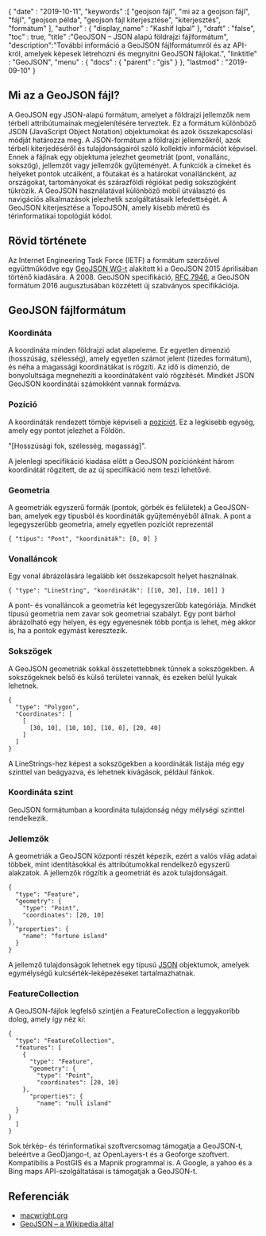 {
  "date" : "2019-10-11",
  "keywords" :[ "geojson fájl", "mi az a geojson fájl", "fájl", "geojson példa", "geojson fájl kiterjesztése", "kiterjesztés", "formátum" ],
  "author" : {
    "display_name" : "Kashif Iqbal"
},
  "draft" : "false",
  "toc" : true,
  "title" :"GeoJSON – JSON alapú földrajzi fájlformátum",
  "description":"További információ a GeoJSON fájlformátumról és az API-król, amelyek képesek létrehozni és megnyitni GeoJSON fájlokat.",
  "linktitle" : "GeoJSON",
  "menu" : {
    "docs" : {
      "parent" : "gis"
}
},
  "lastmod" : "2019-09-10"
}

## Mi az a GeoJSON fájl?

A GeoJSON egy JSON-alapú formátum, amelyet a földrajzi jellemzők nem térbeli attribútumainak megjelenítésére terveztek. Ez a formátum különböző JSON (JavaScript Object Notation) objektumokat és azok összekapcsolási módját határozza meg. A JSON-formátum a földrajzi jellemzőkről, azok térbeli kiterjedéséről és tulajdonságairól szóló kollektív információt képvisel. Ennek a fájlnak egy objektuma jelezhet geometriát (pont, vonallánc, sokszög), jellemzőt vagy jellemzők gyűjteményét. A funkciók a címeket és helyeket pontok utcáiként, a főutakat és a határokat vonalláncként, az országokat, tartományokat és szárazföldi régiókat pedig sokszögként tükrözik. A GeoJSON használatával különböző mobil útválasztó és navigációs alkalmazások jelezhetik szolgáltatásaik lefedettségét. A GeoJSON kiterjesztése a TopoJSON, amely kisebb méretű és térinformatikai topológiát kódol.

## Rövid története ##

Az Internet Engineering Task Force (IETF) a formátum szerzőivel együttműködve egy [GeoJSON WG-t](https://datatracker.ietf.org/wg/geojson/charter/) alakított ki a GeoJSON 2015 áprilisában történő kiadására. A 2008. GeoJSON specifikáció, [RFC 7946](https://tools.ietf.org/html/rfc7946), a GeoJSON formátum 2016 augusztusában közzétett új szabványos specifikációja.

## GeoJSON fájlformátum ##

### Koordináta ###

A koordináta minden földrajzi adat alapeleme. Ez egyetlen dimenzió (hosszúság, szélesség), amely egyetlen számot jelent (tizedes formátum), és néha a magassági koordinátákat is rögzíti. Az idő is dimenzió, de bonyolultsága megnehezíti a koordinátaként való rögzítését. Mindkét JSON GeoJSON koordinátái számokként vannak formázva.

### Pozíció ###

A koordináták rendezett tömbje képviseli a [pozíciót](https://geojson.org/geojson-spec.html#positions). Ez a legkisebb egység, amely egy pontot jelezhet a Földön.

"[Hosszúsági fok, szélesség, magasság]".

A jelenlegi specifikáció kiadása előtt a GeoJSON pozíciónként három koordinátát rögzített, de az új specifikáció nem teszi lehetővé.

### Geometria ###

A geometriák egyszerű formák (pontok, görbék és felületek) a GeoJSON-ban, amelyek egy típusból és koordináták gyűjteményéből állnak. A pont a legegyszerűbb geometria, amely egyetlen pozíciót reprezentál

`{ "típus": "Pont", "koordináták": [0, 0] }`

### Vonalláncok ###

Egy vonal ábrázolására legalább két összekapcsolt helyet használnak.

`{ "type": "LineString", "koordináták": [[10, 30], [10, 10]] }`

A pont- és vonalláncok a geometria két legegyszerűbb kategóriája. Mindkét típusú geometria nem zavar sok geometriai szabályt. Egy pont bárhol ábrázolható egy helyen, és egy egyenesnek több pontja is lehet, még akkor is, ha a pontok egymást keresztezik.

### Sokszögek ###

A GeoJSON geometriák sokkal összetettebbnek tűnnek a sokszögekben. A sokszögeknek belső és külső területei vannak, és ezeken belül lyukak lehetnek.

```
{
  "type": "Polygon",
  "Coordinates": [
    [
      [30, 10], [10, 10], [10, 0], [20, 40]
    ]
  ]
}
```

A LineStrings-hez képest a sokszögekben a koordináták listája még egy szinttel van beágyazva, és lehetnek kivágások, például fánkok.

### Koordináta szint ###

GeoJSON formátumban a koordináta tulajdonság négy mélységi szinttel rendelkezik.

### Jellemzők ###

A geometriák a GeoJSON központi részét képezik, ezért a valós világ adatai többek, mint identitásokkal és attribútumokkal rendelkező egyszerű alakzatok. A jellemzők rögzítik a geometriát és azok tulajdonságait.

```
{
  "type": "Feature",
  "geometry": {
    "type": "Point",
    "coordinates": [20, 10]
},
  "properties": {
    "name": "fortune island"
  }
}

```

A jellemző tulajdonságok lehetnek egy típusú [JSON](http://json.org/) objektumok, amelyek egymélységű kulcsérték-leképezéseket tartalmazhatnak.

### FeatureCollection ###

A GeoJSON-fájlok legfelső szintjén a FeatureCollection a leggyakoribb dolog, amely így néz ki:

```
{
  "type": "FeatureCollection",
  "features": [
    {
      "type": "Feature",
      "geometry": {
        "type": "Point",
        "coordinates": [20, 10]
    },
      "properties": {
        "name": "null island"
  }
}
  ]
}
```

Sok térkép- és térinformatikai szoftvercsomag támogatja a GeoJSON-t, beleértve a GeoDjango-t, az OpenLayers-t és a Geoforge szoftvert. Kompatibilis a PostGIS és a Mapnik programmal is. A Google, a yahoo és a Bing maps API-szolgáltatásai is támogatják a GeoJSON-t.

## Referenciák ##

* [macwright.org](https://macwright.org/2015/03/23/geojson-second-bite.html)
* [GeoJSON – a Wikipedia által](https://en.wikipedia.org/wiki/GeoJSON)

